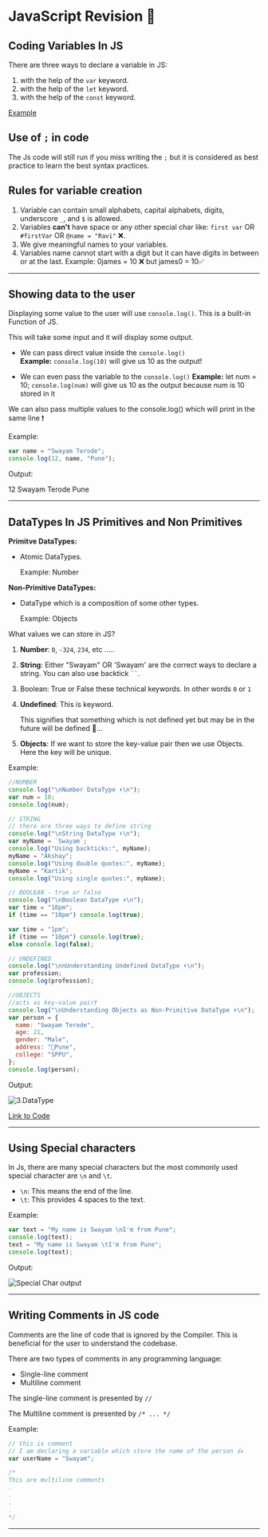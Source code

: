 # JavaScript Revision 🤩

## Coding Variables In JS

There are three ways to declare a variable in JS:

1. with the help of the `var` keyword.
2. with the help of the `let` keyword.
3. with the help of the `const` keyword.

[Example](./01.%20Introduction%20to%20Programming%20with%20JS/01.Declaring_a_variable.js)

## Use of `;` in code

The Js code will still run if you miss writing the `;` but it is considered as best practice to learn the best syntax practices.

## Rules for variable creation

1. Variable can contain small alphabets, capital alphabets, digits, underscore `_`, and `$` is allowed.
2. Variables **can't** have space or any other special char like: `first var` OR `#firstVar` OR `@name = "Ravi"` ❌.
3. We give meaningful names to your variables.
4. Variables name cannot start with a digit but it can have digits in between or at the last.
   Example: 0james = 10 ❌ but james0 = 10✅

---

## Showing data to the user

Displaying some value to the user will use `console.log()`. This is a built-in Function of JS.

This will take some input and it will display some output.

- We can pass direct value inside the `console.log()`  
  **Example:** `console.log(10)` will give us 10 as the output!

- We can even pass the variable to the `console.log()`
  **Example:** let num = 10;
  `console.log(num)` will give us 10 as the output because num is 10 stored in it

We can also pass multiple values to the console.log() which will print in the same line ❗️

Example:

```js
var name = "Swayam Terode";
console.log(12, name, "Pune");
```

Output:

12 Swayam Terode Pune

---

## DataTypes In JS Primitives and Non Primitives

**Primitve DataTypes:**

- Atomic DataTypes.

  Example: Number

**Non-Primitive DataTypes:**

- DataType which is a composition of some other types.

  Example: Objects

What values we can store in JS?

1. **Number**: `0`, `-324`, `234`, etc .....

2. **String**: Either "Swayam" OR 'Swayam' are the correct ways to declare a string. You can also use backtick ` `` `.

3. Boolean: True or False these technical keywords. In other words `0` or `1`
4. **Undefined**: This is keyword.

   This signifies that something which is not defined yet but may be in the future will be defined 🤔...

5. **Objects**: If we want to store the key-value pair then we use Objects. Here the key will be unique.

Example:

```js
//NUMBER
console.log("\nNumber DataType ⬇️\n");
var num = 10;
console.log(num);

// STRING
// there are three ways to define string
console.log("\nString DataType ⬇️\n");
var myName = `Swayam`;
console.log("Using backticks:", myName);
myName = "Akshay";
console.log("Using double quotes:", myName);
myName = "Kartik";
console.log("Using single quotes:", myName);

// BOOLEAN - true or false
console.log("\nBoolean DataType ⬇️\n");
var time = "10pm";
if (time == "10pm") console.log(true);

var time = "1pm";
if (time == "10pm") console.log(true);
else console.log(false);

// UNDEFINED
console.log("\nnUnderstanding Undefined DataType ⬇️\n");
var profession;
console.log(profession);

//OBJECTS
//acts as key-value pair❗️
console.log("\nUnderstanding Objects as Non-Primitive DataType ⬇️\n");
var person = {
  name: "Swayam Terode",
  age: 21,
  gender: "Male",
  address: "📍Pune",
  college: "SPPU",
};
console.log(person);
```

Output:

![3.DataType](./01.%20Introduction%20to%20Programming%20with%20JS/consoleOutputs/03.DataTypes.png)

[Link to Code](./01.%20Introduction%20to%20Programming%20with%20JS/03.DataTypes_In_JS_Primitives_and_Non_Primitives.js)

---

## Using Special characters

In Js, there are many special characters but the most commonly used special character are `\n` and `\t`.

- `\n`: This means the end of the line.
- `\t`: This provides 4 spaces to the text.

Example:

```js
var text = "My name is Swayam \nI'm from Pune";
console.log(text);
text = "My name is Swayam \tI'm from Pune";
console.log(text);
```

Output:

<img src="./01.%20Introduction%20to%20Programming%20with%20JS/consoleOutputs/04.SpecialChars.png" alt = "Special Char output"/>

---

## Writing Comments in JS code

Comments are the line of code that is ignored by the Compiler. This is beneficial for the user to understand the codebase.

There are two types of comments in any programming language:

- Single-line comment
- Multiline comment

The single-line comment is presented by `//`

The Multiline comment is presented by `/* ... */`

Example:

```js
// this is comment
// I am declaring a variable which store the name of the person 👍
var userName = "Swayam";

/*
This are multiline comments
.
.
.
.
*/
```

---
